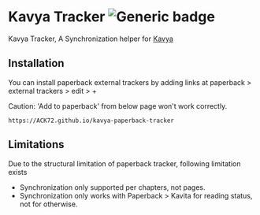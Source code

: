 # Kavya Tracker ![Generic badge](https://img.shields.io/badge/version-0.1.1-blue.svg)
Kavya Tracker, A Synchronization helper for [Kavya](https://www.kavitareader.com/)


## Installation
You can install paperback external trackers by adding links at paperback > external trackers > edit > + 

Caution: 'Add to paperback' from below page won't work correctly.

```https://ACK72.github.io/kavya-paperback-tracker```

## Limitations

Due to the structural limitation of paperback tracker, following limitation exists
- Synchronization only supported per chapters, not pages.
- Synchronization only works with Paperback > Kavita for reading status, not for otherwise.
